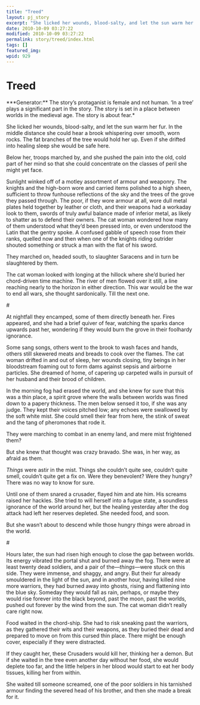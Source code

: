 ```yaml
---
title: "Treed"
layout: pj_story
excerpt: "She licked her wounds, blood-salty, and let the sun warm her fur. In the middle distance she could hear a brook whispering over smooth, worn rocks. The fat branches of the tree would hold her up. Even if she drifted into healing sleep she would be safe here."
date: 2010-10-09 03:27:22
modified: 2010-10-09 03:27:22
permalink: story/treed/index.html
tags: []
featured_img: 
wpid: 929
---
```


# Treed

<div id="story">***Generator:** The story’s protaganist is female and not human. ‘In a tree’ plays a significant part in the story. The story is set in a place between worlds in the medieval age. The story is about fear.*

She licked her wounds, blood-salty, and let the sun warm her fur. In the middle distance she could hear a brook whispering over smooth, worn rocks. The fat branches of the tree would hold her up. Even if she drifted into healing sleep she would be safe here.

Below her, troops marched by, and she pushed the pain into the old, cold part of her mind so that she could concentrate on the classes of peril she might yet face.

Sunlight winked off of a motley assortment of armour and weaponry. The knights and the high-born wore and carried items polished to a high sheen, sufficient to throw funhouse reflections of the sky and the trees of the grove they passed through. The poor, if they wore armour at all, wore dull metal plates held together by leather or cloth, and their weapons had a workaday look to them, swords of truly awful balance made of inferior metal, as likely to shatter as to defend their owners. The cat woman wondered how many of them understood what they’d been pressed into, or even understood the Latin that the gentry spoke. A confused gabble of speech rose from their ranks, quelled now and then when one of the knights riding outrider shouted something or struck a man with the flat of his sword.

They marched on, headed south, to slaughter Saracens and in turn be slaughtered by them.

The cat woman looked with longing at the hillock where she’d buried her chord-driven time machine. The river of men flowed over it still, a line reaching nearly to the horizon in either direction. This war would be the war to end all wars, she thought sardonically. Till the next one.

\#

At nightfall they encamped, some of them directly beneath her. Fires appeared, and she had a brief quiver of fear, watching the sparks dance upwards past her, wondering if they would burn the grove in their foolhardy ignorance.

Some sang songs, others went to the brook to wash faces and hands, others still skewered meats and breads to cook over the flames. The cat woman drifted in and out of sleep, her wounds closing, tiny beings in her bloodstream foaming out to form dams against sepsis and airborne particles. She dreamed of home, of capering up carpeted walls in pursuit of her husband and their brood of children.

In the morning fog had erased the world, and she knew for sure that this was a thin place, a spirit grove where the walls between worlds was fined down to a papery thickness. The men below sensed it too, if she was any judge. They kept their voices pitched low; any echoes were swallowed by the soft white mist. She could smell their fear from here, the stink of sweat and the tang of pheromones that rode it.

They were marching to combat in an enemy land, and mere mist frightened them?

But she knew that thought was crazy bravado. She was, in her way, as afraid as them.

*Things* were astir in the mist. Things she couldn’t quite see, couldn’t quite smell, couldn’t quite get a fix on. Were they benevolent? Were they hungry? There was no way to know for sure.

Until one of them snared a crusader, flayed him and ate him. His screams raised her hackles. She tried to will herself into a fugue state, a soundless ignorance of the world around her, but the healing yesterday after the dog attack had left her reserves depleted. She needed food, and soon.

But she wasn’t about to descend while those hungry *things* were abroad in the world.

\#

Hours later, the sun had risen high enough to close the gap between worlds. Its energy vibrated the portal shut and burned away the fog. There were at least twenty dead soldiers, and a pair of the—*things*—were stuck on this side. They were immense, and shaggy, and angry. But their fur already smouldered in the light of the sun, and in another hour, having killed nine more warriors, they had burned away into ghosts, rising and flattening into the blue sky. Someday they would fall as rain, perhaps, or maybe they would rise forever into the black beyond, past the moon, past the worlds, pushed out forever by the wind from the sun. The cat woman didn’t really care right now.

Food waited in the chord-ship. She had to risk sneaking past the warriors, as they gathered their wits and their weapons, as they buried their dead and prepared to move on from this cursed thin place. There might be enough cover, especially if they were distracted.

If they caught her, these Crusaders would kill her, thinking her a demon. But if she waited in the tree even another day without her food, she would deplete too far, and the little helpers in her blood would start to eat her body tissues, killing her from within.

She waited till someone screamed, one of the poor soldiers in his tarnished armour finding the severed head of his brother, and then she made a break for it.

</div>